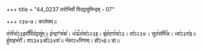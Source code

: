 +++
title = "44_0237 तरोभिर्वो विदद्वसुमिन्द्रम् - 07"

+++
२३७-७। कालेयम्॥

त꣥रो꣯भा꣢ऽ३इर्वो꣤꣯वि꣥द꣤द्वसू꣥म्॥ इ꣢न्द्राꣳ꣡स꣢बा꣡। ध꣢ऊ꣣꣯त꣢या꣡ऽ२३इ। बृ꣢ह꣣द्गा꣯या꣢ऽ३। ता꣡ऽ२३४ः। सुत꣣सो꣤꣯मे꣥꣯अ। ध्वा꣢ऽ३रा꣢इ॥ हु꣡वाइभ꣣रौ꣢। वाऽ३४३ओ꣢ऽ३४वा꣥॥ न꣤काऽ५रिणाम्। हो꣤ऽ५इ॥ डा॥